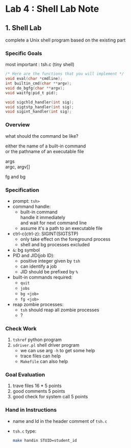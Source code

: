 # Lab 4 : Shell Lab Note

## 1. Shell Lab

complete a Unix shell program based on the existing part  

### Specific Goals

most important : tsh.c (tiny shell)  

```c
/* Here are the functions that you will implement */
void eval(char *cmdline);
int builtin_cmd(char **argv);
void do_bgfg(char **argv);
void waitfg(pid_t pid);

void sigchld_handler(int sig);
void sigtstp_handler(int sig);
void sigint_handler(int sig);
```

### Overview

what should the command be like?  

either the name of a built-in command  
or the pathname of an executable file  

args  
argc, argv[]  

fg and bg  

### Specification

- prompt: ` tsh> `  
- command handle:  
    - built-in command  
        handle it immediately  
        and wait for next command line  
    - assume it's a path to an executable file  
- ctrl-c(ctrl-z): SIGINT(SIGTSTP)
    - only take effect on the foreground process  
    - shell and bg processes excluded  
- `&`: bg symbol  
- PID and JID(job ID):  
    - positive integer given by `tsh`  
    - can identify a job  
    - JID should be prefixed by `%`  
- built-in commands required:  
    - `quit`  
    - `jobs`  
    - `bg <job>`  
    - `fg <job>`  
- reap zombie processes:  
    - `tsh` should reap all zombie processes  
    - ?

### Check Work

1. `tshref` python program  
2. `sdriver.pl` shell driver program  
    - we can use arg `-h` to get some help  
    - trace files can help  
    - `Makefile` can also help  

### Goal Evaluation

1. trave files 16 * 5 points  
2. good comments 5 points  
3. good check for system call 5 points  

### Hand in Instructions

- name and Id in the header comment of `tsh.c`  
- `tsh.c` type:  

    ```bash
    make handin STUID=student_id
    ```
